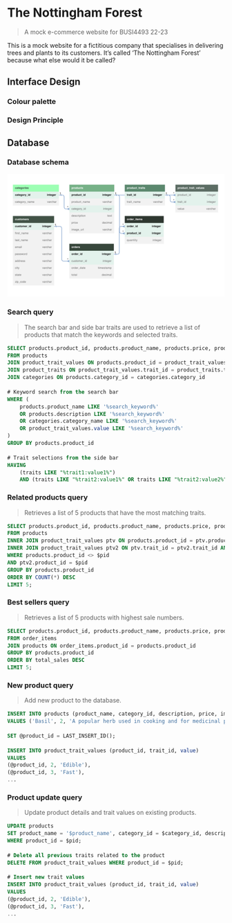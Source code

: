 # The Nottingham Forest
> A mock e-commerce website for BUSI4493 22-23

This is a mock website for a fictitious company that specialises in delivering trees and plants to its customers.
It’s called ‘The Nottingham Forest’ because what else would it be called?

## Interface Design
### Colour palette

### Design Principle

## Database
### Database schema
![schema](./README/schema.png)

### Search query
> The search bar and side bar traits are used to retrieve a list of products that match the keywords and selected traits.
```sql
SELECT products.product_id, products.product_name, products.price, products.image_url, GROUP_CONCAT(product_traits.trait_id, ':', product_trait_values.value SEPARATOR ', ') AS traits
FROM products
JOIN product_trait_values ON products.product_id = product_trait_values.product_id
JOIN product_traits ON product_trait_values.trait_id = product_traits.trait_id
JOIN categories ON products.category_id = categories.category_id

# Keyword search from the search bar
WHERE (
	products.product_name LIKE '%search_keyword%'
	OR products.description LIKE '%search_keyword%'
	OR categories.category_name LIKE '%search_keyword%'
	OR product_trait_values.value LIKE '%search_keyword%'
)
GROUP BY products.product_id

# Trait selections from the side bar
HAVING 
	(traits LIKE "%trait1:value1%")
	AND (traits LIKE "%trait2:value1%" OR traits LIKE "%trait2:value2%") ...
```

### Related products query
> Retrieves a list of 5 products that have the most matching traits.
```sql
SELECT products.product_id, products.product_name, products.price, products.image_url
FROM products
INNER JOIN product_trait_values ptv ON products.product_id = ptv.product_id
INNER JOIN product_trait_values ptv2 ON ptv.trait_id = ptv2.trait_id AND ptv.value = ptv2.value
WHERE products.product_id <> $pid
AND ptv2.product_id = $pid
GROUP BY products.product_id
ORDER BY COUNT(*) DESC
LIMIT 5;
```

### Best sellers query
> Retrieves a list of 5 products with highest sale numbers.
```sql
SELECT products.product_id, products.product_name, products.price, products.image_url, SUM(order_items.quantity) as total_sales
FROM order_items
JOIN products ON order_items.product_id = products.product_id
GROUP BY products.product_id
ORDER BY total_sales DESC
LIMIT 5;
```

### New product query
> Add new product to the database.
```sql
INSERT INTO products (product_name, category_id, description, price, image_url)
VALUES ('Basil', 2, 'A popular herb used in cooking and for medicinal purposes.', 2.99, './images/product_photos/basil.png');

SET @product_id = LAST_INSERT_ID();

INSERT INTO product_trait_values (product_id, trait_id, value)
VALUES
(@product_id, 2, 'Edible'),
(@product_id, 3, 'Fast'),
...
```

### Product update query
> Update product details and trait values on existing products.
```sql
UPDATE products
SET product_name = '$product_name', category_id = $category_id, description = '$description', price = $price, image_url = '$image_url'
WHERE product_id = $pid;

# Delete all previous traits related to the product
DELETE FROM product_trait_values WHERE product_id = $pid;

# Insert new trait values
INSERT INTO product_trait_values (product_id, trait_id, value)
VALUES
(@product_id, 2, 'Edible'),
(@product_id, 3, 'Fast'),
...
```